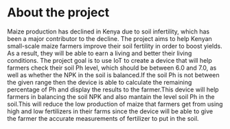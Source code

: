 # About the project
Maize production has declined in Kenya due to soil infertility, which has been a major contributor to the decline.
The project aims to help Kenyan small-scale maize farmers improve their soil fertility in order to boost yields. As a result, they will be able to earn a living and better their living conditions.
The project goal is to use IoT to create a device that will help farmers check their soil Ph level, which should be between 6.0 and 7.0, as well as whether the NPK in the soil is balanced.If the soil Ph is not between the given range then the device is able to calculate the remaining percentage of Ph and display the results to the farmer.This device will help farmers in balancing the soil NPK and also mantain the level soil Ph in the soil.This will reduce the low production of maize that farmers get from using high and low fertilizers in their farms since the device will be able to give the farmer the accurate measurements of fertilizer to put in the soil.

